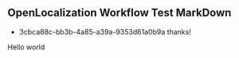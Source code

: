 ## OpenLocalization Workflow Test MarkDown
* 3cbca88c-bb3b-4a85-a39a-9353d61a0b9a 
thanks!

Hello world